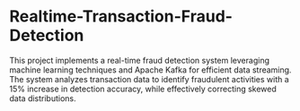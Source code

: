 # Realtime-Transaction-Fraud-Detection
This project implements a real-time fraud detection system leveraging machine learning techniques and Apache Kafka for efficient data streaming. The system analyzes transaction data to identify fraudulent activities with a 15% increase in detection accuracy, while effectively correcting skewed data distributions.
